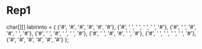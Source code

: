 # Rep1
char[][] labirinto = {
    {'#', '#', '#', '#', '#', '#'},
    {'#', ' ', ' ', ' ', ' ', '#'},
    {'#', ' ', '#', '#', ' ', '#'},
    {'#', ' ', '#', ' ', ' ', '#'},
    {'#', ' ', '#', '#', ' ', '#'},
    {'#', ' ', ' ', ' ', ' ', '#'},
    {'#', '#', '#', '#', '#', '#'}
};

